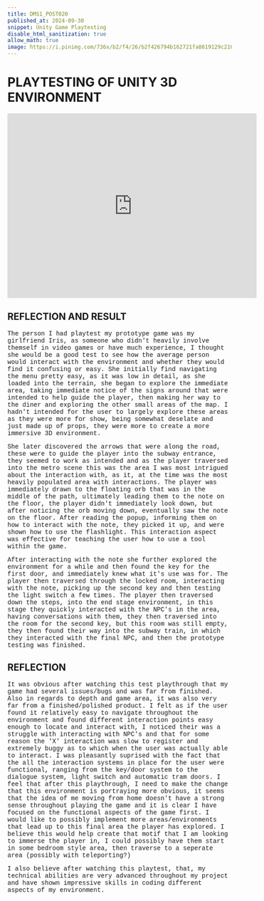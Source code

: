 ```yaml
---
title: DMS1_POST020
published_at: 2024-09-30
snippet: Unity Game Playtesting
disable_html_sanitization: true
allow_math: true
image: https://i.pinimg.com/736x/b2/f4/26/b2f426794b162721fa8619129c210d2c.jpg
---
```


# **PLAYTESTING OF UNITY 3D ENVIRONMENT**

<iframe width="560" height="415" src="https://www.youtube.com/embed/sgfH84TOqyc?si=Xo9Grx8r692_Uh0-" title="YouTube video player" frameborder="0" allow="accelerometer; autoplay; clipboard-write; encrypted-media; gyroscope; picture-in-picture; web-share" referrerpolicy="strict-origin-when-cross-origin" allowfullscreen></iframe>

## **REFLECTION AND RESULT**

<style>
  .custom-font {
    font-family: 'Courier New', Courier, monospace;
  }
</style>

<p class="custom-font">
The person I had playtest my prototype game was my girlfriend Iris, as someone who didn't heavily involve themself in video games or have much experience, I thought she would be a good test to see how the average person would interact with the environment and whether they would find it confusing or easy. She initially find navigating the menu pretty easy, as it was low in detail, as she loaded into the terrain, she began to explore the immediate area, taking immediate notice of the signs around that were intended to help guide the player, then making her way to the diner and exploring the other small areas of the map. I hadn't intended for the user to largely explore these areas as they were more for show, being somewhat deselate and just made up of props, they were more to create a more immersive 3D environment.

<style>
  .custom-font {
    font-family: 'Courier New', Courier, monospace;
  }
</style>

<p class="custom-font">
She later discovered the arrows that were along the road, these were to guide the player into the subway entrance, they seemed to work as intended and as the player traversed into the metro scene this was the area I was most intrigued about the interaction with, as it, at the time was the most heavily populated area with interactions. The player was immediately drawn to the floating orb that was in the middle of the path, ultimately leading them to the note on the floor, the player didn't immediately look down, but after noticing the orb moving down, eventually saw the note on the floor. After reading the popup, informing them on how to interact with the note, they picked it up, and were shown how to use the flashlight. This interaction aspect was effective for teaching the user how to use a tool within the game.


<style>
  .custom-font {
    font-family: 'Courier New', Courier, monospace;
  }
</style>

<p class="custom-font">
After interacting with the note she further explored the environment for a while and then found the key for the first door, and immediately knew what it's use was for. The player then traversed through the locked room, interacting with the note, picking up the second key and then testing the light switch a few times. The player then traversed down the steps, into the end stage environment, in this stage they quickly interacted with the NPC's in the area, having conversations with them, they then traversed into the room for the second key, but this room was still empty, they then found their way into the subway train, in which they interacted with the final NPC, and then the prototype testing was finished.

## **REFLECTION**

<style>
  .custom-font {
    font-family: 'Courier New', Courier, monospace;
  }
</style>

<p class="custom-font">
It was obvious after watching this test playthrough that my game had several issues/bugs and was far from finished. Also in regards to depth and game area, it was also very far from a finished/polished product. I felt as if the user found it relatively easy to navigate throughout the environment and found different interaction points easy enough to locate and interact with, I noticed their was a struggle with interacting with NPC's and that for some reason the 'X' interaction was slow to register and extremely buggy as to which when the user was actually able to interact. I was pleasantly suprised with the fact that the all the interaction systems in place for the user were functional, ranging from the key/door system to the dialogue system, light switch and automatic tram doors. I feel that after this playthrough, I need to make the change that this environment is portraying more obvious, it seems that the idea of me moving from home doesn't have a strong sense throughout playing the game and it is clear I have focused on the functional aspects of the game first. I would like to possibly implement more areas/environments that lead up to this final area the player has explored. I believe this would help create that motif that I am looking to immerse the player in, I could possibly have them start in some bedroom style area, then traverse to a seperate area (possibly with teleporting?)

<style>
  .custom-font {
    font-family: 'Courier New', Courier, monospace;
  }
</style>

<p class="custom-font">
I also believe after watching this playtest, that, my technical abilities are very advanced throughout my project and have shown impressive skills in coding different aspects of my environment. 